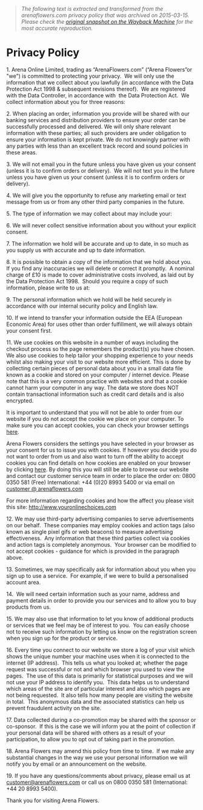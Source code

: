 > *The following text is extracted and transformed from the arenaflowers.com privacy policy that was archived on 2015-03-15. Please check the [original snapshot on the Wayback Machine](https://web.archive.org/web/20150315013936id_/http%3A//www.arenaflowers.com/privacy_policy) for the most accurate reproduction.*

# Privacy Policy

  
1\. Arena Online Limited, trading as “ArenaFlowers.com” (“Arena Flowers”or "we") is committed to protecting your privacy.  We will only use the information that we collect about you lawfully (in accordance with the Data Protection Act 1998 & subsequent revisions thereof).  We are registered with the Data Controller, in accordance with  the Data Protection Act.  We collect information about you for three reasons:

2\. When placing an order, information you provide will be shared with our banking services and distribution providers to ensure your order can be successfully processed and delivered. We will only share relevant information with these parties; all such providers are under obligation to ensure your information is kept private. We do not knowingly partner with any parties with less than an excellent track record and sound policies in these areas.

3\. We will not email you in the future unless you have given us your consent (unless it is to confirm orders or delivery).  We will not text you in the future unless you have given us your consent (unless it is to confirm orders or delivery).

4\. We will give you the opportunity to refuse any marketing email or text message from us or from any other third party companies in the future. 

5\. The type of information we may collect about may include your:

6\. We will never collect sensitive information about you without your explicit consent. 

7\. The information we hold will be accurate and up to date, in so much as you supply us with accurate and up to date information. 

8\. It is possible to obtain a copy of the information that we hold about you.  If you find any inaccuracies we will delete or correct it promptly.  A nominal charge of £10 is made to cover administrative costs involved, as laid out by the Data Protection Act 1998.  Should you require a copy of such information, please write to us at:

9\. The personal information which we hold will be held securely in accordance with our internal security policy and English law. 

10\. If we intend to transfer your information outside the EEA (European Economic Area) for uses other than order fulfillment, we will always obtain your consent first. 

11\. We use cookies on this website in a number of ways including the checkout process so the page remembers the product(s) you have chosen. We also use cookies to help tailor your shopping experience to your needs whilst also making your visit to our website more efficient. This is done by collecting certain pieces of personal data about you in a small data file known as a cookie and stored on your computer / internet device. Please note that this is a very common practice with websites and that a cookie cannot harm your computer in any way. The data we store does NOT contain transactional information such as credit card details and is also encrypted.

It is important to understand that you will not be able to order from our website if you do not accept the cookie we place on your computer. To make sure you can accept cookies, you can check your browser settings [here](http://www.arenaflowers.com/privacy_policy/browser_settings). 

Arena Flowers considers the settings you have selected in your browser as your consent for us to issue you with cookies. If however you decide you do not want to order from us and also want to turn off the ability to accept cookies you can find details on how cookies are enabled on your browser by clicking [here](http://www.arenaflowers.com/privacy_policy/browser_settings). By doing this you will still be able to browse our website and contact our customer service team in order to place the order on: 0800 0350 581 (Free) International: +44 (0)20 8993 5400 or via email on [customer @ arenaflowers.com](mailto:customer@arenaflowers.com)

For more information regarding cookies and how the affect you please visit this site: http://www.youronlinechoices.com 

12\. We may use third-party advertising companies to serve advertisements on our behalf.  These companies may employ cookies and action tags (also known as single pixel gifs or web beacons) to measure advertising effectiveness.  Any information that these third parties collect via cookies and action tags is completely anonymous.  Your browser can be modified to not accept cookies - guidance for which is provided in the paragraph above. 

13\. Sometimes, we may specifically ask for information about you when you sign up to use a service.  For example, if we were to build a personalised account area. 

14.  We will need certain information such as your name, address and payment details in order to provide you our services and to allow you to buy products from us. 

15\. We may also use that information to let you know of additional products or services that we feel may be of interest to you.  You can easily choose not to receive such information by letting us know on the registration screen when you sign up for the product or service. 

16\. Every time you connect to our website we store a log of your visit which shows the unique number your machine uses when it is connected to the internet (IP address).  This tells us what you looked at; whether the page request was successful or not and which browser you used to view the pages.  The use of this data is primarily for statistical purposes and we will not use your IP address to identify you.  This data helps us to understand which areas of the site are of particular interest and also which pages are not being requested.  It also tells how many people are visiting the website in total.  This anonymous data and the associated statistics can help us prevent fraudulent activity on the site.

17\. Data collected during a co-promotion may be shared with the sponsor or co-sponsor.  If this is the case we will inform you at the point of collection if your personal data will be shared with others as a result of your participation, to allow you to opt out of taking part in the promotion.

18\. Arena Flowers may amend this policy from time to time.  If we make any substantial changes in the way we use your personal information we will notify you by email or an announcement on the website. 

19\. If you have any questions/comments about privacy, please email us at [customer@arenaflowers.com](mailto:customer@arenaflowers.com?subject=Query%20regarding%20privacy%20policy) or call us on 0800 0350 581 (International: +44 20 8993 5400).

Thank you for visiting Arena Flowers.
